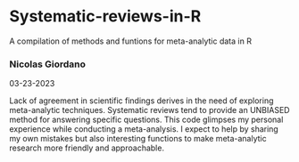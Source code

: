 # Systematic-reviews-in-R

A compilation of methods and funtions for meta-analytic data in R
 
### Nicolas Giordano

03-23-2023

Lack of agreement in scientific findings derives in the need of exploring meta-analytic techniques. Systematic reviews tend to provide an UNBIASED method for answering specific questions. This code glimpses my personal experience while conducting a meta-analysis. I expect to help by sharing my own mistakes but also interesting functions to make meta-analytic research more friendly and approachable.
